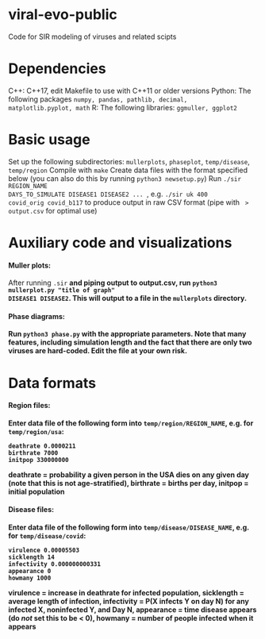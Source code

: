 # viral-evo-public
Code for SIR modeling of viruses and related scipts

# Dependencies 

C++: C++17, edit Makefile to use with C++11 or older versions
Python: The following packages <code>numpy, pandas, pathlib, decimal, matplotlib.pyplot, math</code>
R: The following libraries: <code>ggmuller, ggplot2</code>

# Basic usage

Set up the following subdirectories: <code>mullerplots</code>, <code>phaseplot</code>, <code>temp/disease</code>, <code>temp/region</code>
Compile with <code>make</code>
Create data files with the format specified below (you can also do this by running <code>python3 newsetup.py</code>)
Run <code>./sir REGION_NAME DAYS_TO_SIMULATE DISEASE1 DISEASE2 ... </code>, e.g. <code>./sir uk 400 covid_orig covid_b117</code> to produce output in raw CSV format (pipe with <code> > output.csv</code> for optimal use)

# Auxiliary code and visualizations

#### Muller plots:

After running <code>.sir</code> <b>and piping output to output.csv</code>, run <code>python3 mullerplot.py "title of graph" DISEASE1 DISEASE2</code>. This will output to a file in the <code>mullerplots</code> directory.

#### Phase diagrams:

Run <code>python3 phase.py</code> with the appropriate parameters. Note that <b>many features, including simulation length and the fact that there are only two viruses</code> are hard-coded. Edit the file at your own risk.

# Data formats

#### Region files:

Enter data file of the following form into <code>temp/region/REGION_NAME</code>, e.g. for <code>temp/region/usa</code>:
```
deathrate 0.0000211
birthrate 7000
initpop 330000000
```
deathrate = probability a given person in the USA dies on any given day (note that this is not age-stratified), birthrate = births per day, initpop = initial population 

#### Disease files:

Enter data file of the following form into <code>temp/disease/DISEASE_NAME</code>, e.g. for <code>temp/disease/covid</code>:

```
virulence 0.00005503
sicklength 14
infectivity 0.000000000331
appearance 0
howmany 1000
```
virulence = increase in deathrate for infected population, sicklength = average length of infection, infectivity = P(X infects Y on day N) for any infected X, noninfected Y, and Day N, appearance = time disease appears (do <i>not</i> set this to be < 0), howmany = number of people infected when it appears
